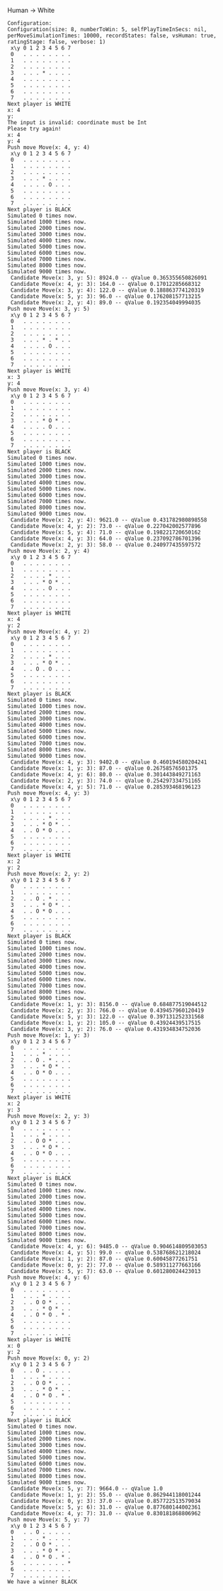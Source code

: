 Human -> White

    Configuration:
    Configuration(size: 8, numberToWin: 5, selfPlayTimeInSecs: nil, perMoveSimulationTimes: 10000, recordStates: false, vsHuman: true, ratingStage: false, verbose: 1)
     x\y 0 1 2 3 4 5 6 7
     0   . . . . . . . .
     1   . . . . . . . .
     2   . . . . . . . .
     3   . . . * . . . .
     4   . . . . . . . .
     5   . . . . . . . .
     6   . . . . . . . .
     7   . . . . . . . .
    Next player is WHITE
    x: 4
    y:
    The input is invalid: coordinate must be Int
    Please try again!
    x: 4
    y: 4
    Push move Move(x: 4, y: 4)
     x\y 0 1 2 3 4 5 6 7
     0   . . . . . . . .
     1   . . . . . . . .
     2   . . . . . . . .
     3   . . . * . . . .
     4   . . . . O . . .
     5   . . . . . . . .
     6   . . . . . . . .
     7   . . . . . . . .
    Next player is BLACK
    Simulated 0 times now.
    Simulated 1000 times now.
    Simulated 2000 times now.
    Simulated 3000 times now.
    Simulated 4000 times now.
    Simulated 5000 times now.
    Simulated 6000 times now.
    Simulated 7000 times now.
    Simulated 8000 times now.
    Simulated 9000 times now.
     Candidate Move(x: 3, y: 5): 8924.0 -- qValue 0.365355650826091
     Candidate Move(x: 4, y: 3): 164.0 -- qValue 0.17012285668312
     Candidate Move(x: 3, y: 4): 122.0 -- qValue 0.188863774120319
     Candidate Move(x: 5, y: 3): 96.0 -- qValue 0.176208157713215
     Candidate Move(x: 2, y: 4): 89.0 -- qValue 0.192354049994035
    Push move Move(x: 3, y: 5)
     x\y 0 1 2 3 4 5 6 7
     0   . . . . . . . .
     1   . . . . . . . .
     2   . . . . . . . .
     3   . . . * . * . .
     4   . . . . O . . .
     5   . . . . . . . .
     6   . . . . . . . .
     7   . . . . . . . .
    Next player is WHITE
    x: 3
    y: 4
    Push move Move(x: 3, y: 4)
     x\y 0 1 2 3 4 5 6 7
     0   . . . . . . . .
     1   . . . . . . . .
     2   . . . . . . . .
     3   . . . * O * . .
     4   . . . . O . . .
     5   . . . . . . . .
     6   . . . . . . . .
     7   . . . . . . . .
    Next player is BLACK
    Simulated 0 times now.
    Simulated 1000 times now.
    Simulated 2000 times now.
    Simulated 3000 times now.
    Simulated 4000 times now.
    Simulated 5000 times now.
    Simulated 6000 times now.
    Simulated 7000 times now.
    Simulated 8000 times now.
    Simulated 9000 times now.
     Candidate Move(x: 2, y: 4): 9621.0 -- qValue 0.431782980898558
     Candidate Move(x: 4, y: 2): 73.0 -- qValue 0.227042002577896
     Candidate Move(x: 5, y: 4): 71.0 -- qValue 0.198221720650162
     Candidate Move(x: 4, y: 3): 64.0 -- qValue 0.237092786701396
     Candidate Move(x: 2, y: 3): 58.0 -- qValue 0.240977435597572
    Push move Move(x: 2, y: 4)
     x\y 0 1 2 3 4 5 6 7
     0   . . . . . . . .
     1   . . . . . . . .
     2   . . . . * . . .
     3   . . . * O * . .
     4   . . . . O . . .
     5   . . . . . . . .
     6   . . . . . . . .
     7   . . . . . . . .
    Next player is WHITE
    x: 4
    y: 2
    Push move Move(x: 4, y: 2)
     x\y 0 1 2 3 4 5 6 7
     0   . . . . . . . .
     1   . . . . . . . .
     2   . . . . * . . .
     3   . . . * O * . .
     4   . . O . O . . .
     5   . . . . . . . .
     6   . . . . . . . .
     7   . . . . . . . .
    Next player is BLACK
    Simulated 0 times now.
    Simulated 1000 times now.
    Simulated 2000 times now.
    Simulated 3000 times now.
    Simulated 4000 times now.
    Simulated 5000 times now.
    Simulated 6000 times now.
    Simulated 7000 times now.
    Simulated 8000 times now.
    Simulated 9000 times now.
     Candidate Move(x: 4, y: 3): 9402.0 -- qValue 0.460194580204241
     Candidate Move(x: 1, y: 3): 87.0 -- qValue 0.26758576501375
     Candidate Move(x: 4, y: 6): 80.0 -- qValue 0.301443849271163
     Candidate Move(x: 2, y: 3): 74.0 -- qValue 0.254297334751165
     Candidate Move(x: 4, y: 5): 71.0 -- qValue 0.285393468196123
    Push move Move(x: 4, y: 3)
     x\y 0 1 2 3 4 5 6 7
     0   . . . . . . . .
     1   . . . . . . . .
     2   . . . . * . . .
     3   . . . * O * . .
     4   . . O * O . . .
     5   . . . . . . . .
     6   . . . . . . . .
     7   . . . . . . . .
    Next player is WHITE
    x: 2
    y: 2
    Push move Move(x: 2, y: 2)
     x\y 0 1 2 3 4 5 6 7
     0   . . . . . . . .
     1   . . . . . . . .
     2   . . O . * . . .
     3   . . . * O * . .
     4   . . O * O . . .
     5   . . . . . . . .
     6   . . . . . . . .
     7   . . . . . . . .
    Next player is BLACK
    Simulated 0 times now.
    Simulated 1000 times now.
    Simulated 2000 times now.
    Simulated 3000 times now.
    Simulated 4000 times now.
    Simulated 5000 times now.
    Simulated 6000 times now.
    Simulated 7000 times now.
    Simulated 8000 times now.
    Simulated 9000 times now.
     Candidate Move(x: 1, y: 3): 8156.0 -- qValue 0.684877519044512
     Candidate Move(x: 2, y: 3): 766.0 -- qValue 0.439457960120419
     Candidate Move(x: 5, y: 3): 122.0 -- qValue 0.397131252331568
     Candidate Move(x: 1, y: 2): 105.0 -- qValue 0.43924439517515
     Candidate Move(x: 3, y: 2): 76.0 -- qValue 0.431934834752036
    Push move Move(x: 1, y: 3)
     x\y 0 1 2 3 4 5 6 7
     0   . . . . . . . .
     1   . . . * . . . .
     2   . . O . * . . .
     3   . . . * O * . .
     4   . . O * O . . .
     5   . . . . . . . .
     6   . . . . . . . .
     7   . . . . . . . .
    Next player is WHITE
    x: 2
    y: 3
    Push move Move(x: 2, y: 3)
     x\y 0 1 2 3 4 5 6 7
     0   . . . . . . . .
     1   . . . * . . . .
     2   . . O O * . . .
     3   . . . * O * . .
     4   . . O * O . . .
     5   . . . . . . . .
     6   . . . . . . . .
     7   . . . . . . . .
    Next player is BLACK
    Simulated 0 times now.
    Simulated 1000 times now.
    Simulated 2000 times now.
    Simulated 3000 times now.
    Simulated 4000 times now.
    Simulated 5000 times now.
    Simulated 6000 times now.
    Simulated 7000 times now.
    Simulated 8000 times now.
    Simulated 9000 times now.
     Candidate Move(x: 4, y: 6): 9485.0 -- qValue 0.904614809503053
     Candidate Move(x: 4, y: 5): 99.0 -- qValue 0.538768621218024
     Candidate Move(x: 1, y: 2): 87.0 -- qValue 0.60045877261751
     Candidate Move(x: 0, y: 2): 77.0 -- qValue 0.589311277663166
     Candidate Move(x: 5, y: 7): 63.0 -- qValue 0.601280024423013
    Push move Move(x: 4, y: 6)
     x\y 0 1 2 3 4 5 6 7
     0   . . . . . . . .
     1   . . . * . . . .
     2   . . O O * . . .
     3   . . . * O * . .
     4   . . O * O . * .
     5   . . . . . . . .
     6   . . . . . . . .
     7   . . . . . . . .
    Next player is WHITE
    x: 0
    y: 2
    Push move Move(x: 0, y: 2)
     x\y 0 1 2 3 4 5 6 7
     0   . . O . . . . .
     1   . . . * . . . .
     2   . . O O * . . .
     3   . . . * O * . .
     4   . . O * O . * .
     5   . . . . . . . .
     6   . . . . . . . .
     7   . . . . . . . .
    Next player is BLACK
    Simulated 0 times now.
    Simulated 1000 times now.
    Simulated 2000 times now.
    Simulated 3000 times now.
    Simulated 4000 times now.
    Simulated 5000 times now.
    Simulated 6000 times now.
    Simulated 7000 times now.
    Simulated 8000 times now.
    Simulated 9000 times now.
     Candidate Move(x: 5, y: 7): 9664.0 -- qValue 1.0
     Candidate Move(x: 1, y: 2): 55.0 -- qValue 0.862944118001244
     Candidate Move(x: 0, y: 3): 37.0 -- qValue 0.857722513579034
     Candidate Move(x: 5, y: 6): 31.0 -- qValue 0.877680144002361
     Candidate Move(x: 4, y: 7): 31.0 -- qValue 0.830181868806962
    Push move Move(x: 5, y: 7)
     x\y 0 1 2 3 4 5 6 7
     0   . . O . . . . .
     1   . . . * . . . .
     2   . . O O * . . .
     3   . . . * O * . .
     4   . . O * O . * .
     5   . . . . . . . *
     6   . . . . . . . .
     7   . . . . . . . .
    We have a winner BLACK
